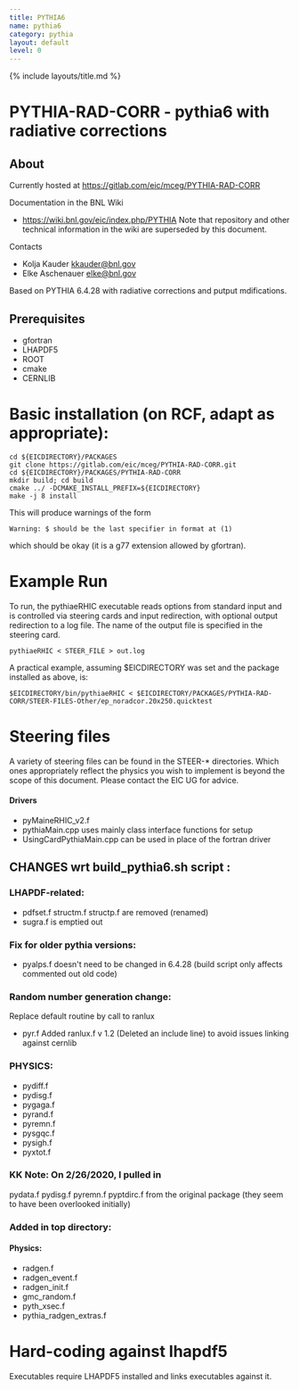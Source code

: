 ```yaml
---
title: PYTHIA6
name: pythia6
category: pythia
layout: default
level: 0
---
```


{% include layouts/title.md %}

# PYTHIA-RAD-CORR - pythia6 with radiative corrections

## About

Currently hosted at
https://gitlab.com/eic/mceg/PYTHIA-RAD-CORR

Documentation in the BNL Wiki
* https://wiki.bnl.gov/eic/index.php/PYTHIA
Note that repository and other technical information in the wiki are superseded by
this document.

Contacts
* Kolja Kauder <kkauder@bnl.gov>
* Elke Aschenauer <elke@bnl.gov>

Based on PYTHIA 6.4.28 with radiative corrections and putput mdifications.

## Prerequisites
- gfortran
- LHAPDF5
- ROOT
- cmake
- CERNLIB

# Basic installation (on RCF, adapt as appropriate):

```shell
cd ${EICDIRECTORY}/PACKAGES
git clone https://gitlab.com/eic/mceg/PYTHIA-RAD-CORR.git
cd ${EICDIRECTORY}/PACKAGES/PYTHIA-RAD-CORR
mkdir build; cd build
cmake ../ -DCMAKE_INSTALL_PREFIX=${EICDIRECTORY}
make -j 8 install
```
This will produce warnings of the form
```
Warning: $ should be the last specifier in format at (1)
```
which should be okay (it is a g77 extension allowed by gfortran).

# Example Run
To run, the pythiaeRHIC executable reads options from standard input
and is controlled via steering cards and input redirection, with
optional output redirection to a log file. The name of the output file
is specified in the steering card.
```
pythiaeRHIC < STEER_FILE > out.log
```

A practical example, assuming $EICDIRECTORY was set and the package
installed as above, is:
```shell
$EICDIRECTORY/bin/pythiaeRHIC < $EICDIRECTORY/PACKAGES/PYTHIA-RAD-CORR/STEER-FILES-Other/ep_noradcor.20x250.quicktest 
```

# Steering files
A variety of steering files can be found in the STEER-*
directories. Which ones appropriately reflect the physics you wish to
implement is beyond the scope of this document. Please contact the EIC
UG for advice.


#### Drivers
- pyMaineRHIC_v2.f
- pythiaMain.cpp uses mainly class interface functions for setup
- UsingCardPythiaMain.cpp can be used in place of the fortran driver


## CHANGES wrt build_pythia6.sh script :

### LHAPDF-related:
- pdfset.f structm.f structp.f are removed (renamed)
- sugra.f is emptied out

### Fix for older pythia versions:
- pyalps.f doesn't need to be changed in 6.4.28
   (build script only affects commented out old code)

### Random number generation change:	
Replace default routine by call to ranlux

- pyr.f
Added ranlux.f v 1.2 (Deleted an include line) to avoid issues linking
against cernlib

### PHYSICS:
- pydiff.f
- pydisg.f
- pygaga.f
- pyrand.f
- pyremn.f
- pysgqc.f
- pysigh.f
- pyxtot.f

### KK Note: On 2/26/2020, I pulled in 
pydata.f
pydisg.f
pyremn.f
pyptdirc.f 
from the original package (they seem to have been overlooked initially)


### Added in top directory:
#### Physics:
- radgen.f
- radgen_event.f
- radgen_init.f
- gmc_random.f
- pyth_xsec.f
- pythia_radgen_extras.f

#  Hard-coding against lhapdf5
Executables require LHAPDF5 installed and links executables against it.





